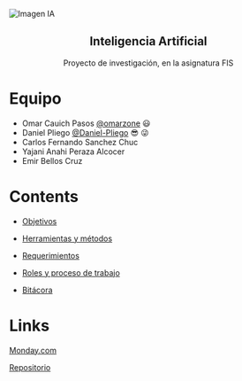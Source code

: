 ![Imagen IA](https://i.imgur.com/hWCbD6J.jpg)

<h2 align="center">Inteligencia Artificial</h2>
<p align="center">
  Proyecto de investigación, en la asignatura FIS
</p>

# Equipo 
- Omar Cauich Pasos [@omarzone](https://github.com/omarzone) :smiley:
- Daniel Pliego [@Daniel-Pliego](https://github.com/Daniel-Pliego) :sunglasses: :stuck_out_tongue_winking_eye:
- Carlos Fernando Sanchez Chuc
- Yajani Anahi Peraza Alcocer
- Emir Bellos Cruz 

# Contents

- [Objetivos](Documentacion/1.%20Objetivos.md)

- [Herramientas y métodos](Documentacion/2.%20Herramientas%20y%20métodos.md)
- [Requerimientos](Documentos/../Documentacion/3.%20Requerimientos.md)
- [Roles y proceso de trabajo](Documentacion/4.%20Roles%20y%20proceso%20de%20trabajo.md)

- [Bitácora](Docuemntacion/../Documentacion/5.%20bitácora.md)

# Links

[Monday&#46;com](https://uady-cast.monday.com/boards/841731238)

[Repositorio](https://github.com/Daniel-Pliego/Proyecto-FIS.git)